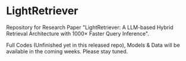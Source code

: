 # LightRetriever
Repository for Research Paper "LightRetriever: A LLM-based Hybrid Retrieval Architecture with 1000× Faster Query Inference".

Full Codes (Unfinished yet in this released repo), Models & Data will be available in the coming weeks. Please stay tuned.
